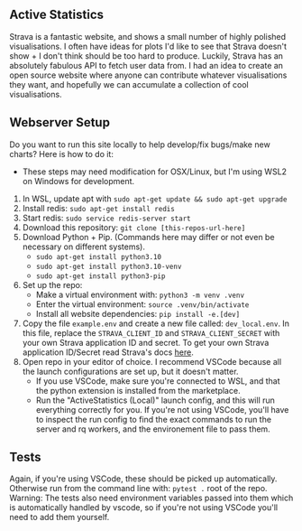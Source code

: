 ## Active Statistics

Strava is a fantastic website, and shows a small number of highly polished visualisations. I often have ideas for plots I'd like to see that Strava doesn't show + I don't think should be too hard to produce. Luckily, Strava has an absolutely fabulous API to fetch user data from. I had an idea to create an open source website where anyone can contribute whatever visualisations they want, and hopefully we can accumulate a collection of cool visualisations.

## Webserver Setup

Do you want to run this site locally to help develop/fix bugs/make new charts? Here is how to do it:

* These steps may need modification for OSX/Linux, but I'm using WSL2 on Windows for development.

1. In WSL, update apt with `sudo apt-get update && sudo apt-get upgrade`
2. Install redis: `sudo apt-get install redis`
3. Start redis: `sudo service redis-server start`
4. Download this repository: `git clone [this-repos-url-here]`
5. Download Python + Pip. (Commands here may differ or not even be necessary on different systems).
    - `sudo apt-get install python3.10`
    - `sudo apt-get install python3.10-venv`
    - `sudo apt-get install python3-pip`
6. Set up the repo:
    - Make a virtual environment with: `python3 -m venv .venv`
    - Enter the virtual environment: `source .venv/bin/activate`
    - Install all website dependencies: `pip install -e.[dev]`
7. Copy the file `example.env` and create a new file called: `dev_local.env`. In this file, replace the `STRAVA_CLIENT_ID` and `STRAVA_CLIENT_SECRET` with your own Strava application ID and secret. To get your own Strava application ID/Secret read Strava's docs [here](https://developers.strava.com/docs/getting-started/).
8. Open repo in your editor of choice. I recommend VSCode because all the launch configurations are set up, but it doesn't matter.
    - If you use VSCode, make sure you're connected to WSL, and that the python extension is installed from the marketplace.
    - Run the "ActiveStatistics (Local)" launch config, and this will run everything correctly for you. If you're not using VSCode, you'll have to inspect the run config to find the exact commands to run the server and rq workers, and the environement file to pass them.

## Tests

Again, if you're using VSCode, these should be picked up automatically. Otherwise run from the command line with: `pytest .` root of the repo. Warning: The tests also need environment variables passed into them which is automatically handled by vscode, so if you're not using VSCode you'll need to add them yourself.